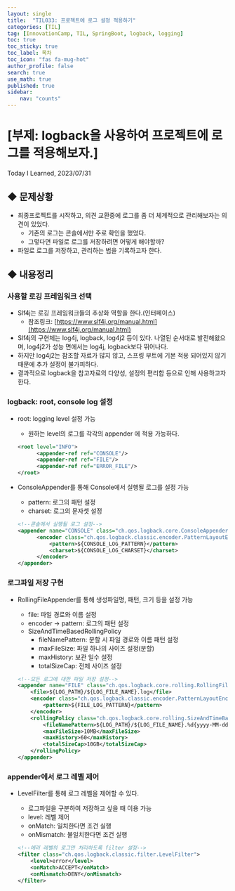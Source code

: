 ```yaml
---
layout: single
title:  "TIL033: 프로젝트에 로그 설정 적용하기"
categories: [TIL]
tag: [InnovationCamp, TIL, SpringBoot, logback, logging] 
toc: true
toc_sticky: true
toc_label: 목차
toc_icon: "fas fa-mug-hot"
author_profile: false
search: true
use_math: true
published: true
sidebar:
    nav: "counts"
---
```


# [부제: logback을 사용하여 프로젝트에 로그를 적용해보자.]
Today I Learned, 2023/07/31

## ◆ 문제상황
- 최종프로젝트를 시작하고, 의견 교환중에 로그를 좀 더 체계적으로 관리해보자는 의견이 있었다.
  - 기존의 로그는 콘솔에서만 주로 확인을 했었다.
  - 그렇다면 파일로 로그를 저장하려면 어떻게 해야할까?
- 파일로 로그를 저장하고, 관리하는 법을 기록하고자 한다.


## ◆ 내용정리

### 사용할 로깅 프레임워크 선택

- Slf4j는 로깅 프레임워크들의 추상화 역할을 한다.(인터페이스)
  - 참조링크: [https://www.slf4j.org/manual.html](https://www.slf4j.org/manual.html)
- Slf4j의 구현체는 log4j, logback, log4j2 등이 있다. 나열된 순서대로 발전해왔으며, log4j2가 성능 면에서는 log4j, logback보다 뛰어나다.
- 하지만 log4j2는 참조할 자료가 많지 않고, 스프링 부트에 기본 적용 되어있지 않기 때문에 추가 설정이 불가피하다.
- 결과적으로 logback을 참고자료의 다양성, 설정의 편리함 등으로 인해 사용하고자 한다.

### logback: root, console log 설정
- root: logging level 설정 가능
  - 원하는 level의 로그를 각각의 appender 에 적용 가능하다.
  
  ```xml
  <root level="INFO">
        <appender-ref ref="CONSOLE"/>
        <appender-ref ref="FILE"/>
        <appender-ref ref="ERROR_FILE"/>
  </root>
  ```

- ConsoleAppender를 통해 Console에서 실행될 로그를 설정 가능
  - pattern: 로그의 패턴 설정
  - charset: 로그의 문자셋 설정
  
  ```xml
  <!--콘솔에서 실행될 로그 설정-->
  <appender name="CONSOLE" class="ch.qos.logback.core.ConsoleAppender">
        <encoder class="ch.qos.logback.classic.encoder.PatternLayoutEncoder">
            <pattern>${CONSOLE_LOG_PATTERN}</pattern>
            <charset>${CONSOLE_LOG_CHARSET}</charset>
        </encoder>
  </appender>
  ```

### 로그파일 저장 구현

- RollingFileAppender를 통해 생성파일명, 패턴, 크기 등을 설정 가능
  - file: 파일 경로와 이름 설정
  - encoder -> pattern: 로그의 패턴 설정
  - SizeAndTimeBasedRollingPolicy
    - fileNamePattern: 분할 시 파일 경로와 이름 패턴 설정
    - maxFileSize: 파일 하나의 사이즈 설정(분할)
    - maxHistory: 보관 일수 설정
    - totalSizeCap: 전체 사이즈 설정

  ```xml
  <!--모든 로그에 대한 파일 저장 설정-->
  <appender name="FILE" class="ch.qos.logback.core.rolling.RollingFileAppender">
      <file>${LOG_PATH}/${LOG_FILE_NAME}.log</file>
      <encoder class="ch.qos.logback.classic.encoder.PatternLayoutEncoder">
          <pattern>${FILE_LOG_PATTERN}</pattern>
      </encoder>
      <rollingPolicy class="ch.qos.logback.core.rolling.SizeAndTimeBasedRollingPolicy">
          <fileNamePattern>${LOG_PATH}/${LOG_FILE_NAME}.%d{yyyy-MM-dd}_%i.log</fileNamePattern>
          <maxFileSize>10MB</maxFileSize>
          <maxHistory>60</maxHistory>
          <totalSizeCap>10GB</totalSizeCap>
      </rollingPolicy>
  </appender>
  ```

### appender에서 로그 레벨 제어

- LevelFilter를 통해 로그 레벨을 제어할 수 있다.
  - 로그파일을 구분하여 저장하고 싶을 때 이용 가능
  - level: 레벨 제어
  - onMatch: 일치한다면 조건 실행
  - onMismatch: 불일치한다면 조건 실행

  ```xml
  <!--에러 레벨의 로그만 처리하도록 filter 설정-->
  <filter class="ch.qos.logback.classic.filter.LevelFilter">
      <level>error</level>
      <onMatch>ACCEPT</onMatch>
      <onMismatch>DENY</onMismatch>
  </filter>
  ```




